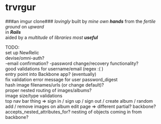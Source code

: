 trvrgur
=======
###an imgur clone###
_lovingly_ built by _mine own **hands**_ from the _fertile ground_ on _upward_  
in _**Rails**_  
aided by a _multitude_ of _libraries most **useful**_  

TODO:  
  set up NewRelic  
  devise/omni-auth?  
    -email confirmation?
    -password change/recovery functionality?  
  good validations for username/email (regex :( )  
  entry point into Backbone app? (eventually)  
  fix validation error message for user password_digest  
  hash image filenames/urls (or change default)?  
  proper nested routing of images/albums?  
  image size/type validations  
  top nav bar thing => sign in / sign up / sign out / create album / random  
  add / remove images on album edit page => different partial? backbone?  
  accepts_nested_attributes_for? nesting of objects coming in from backbone?  